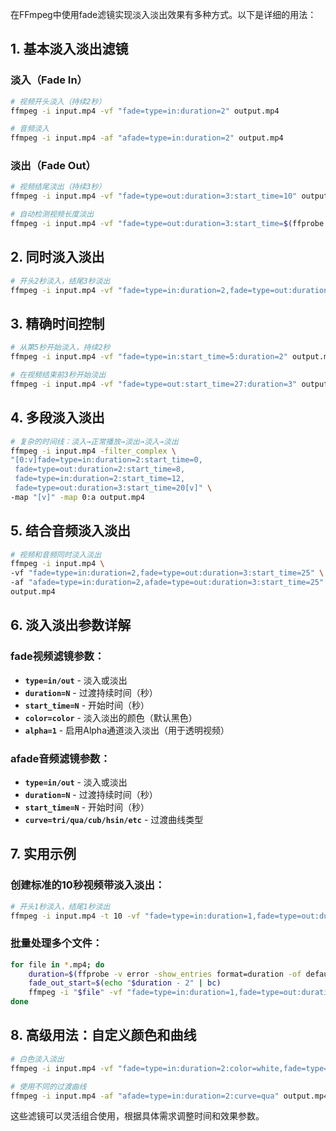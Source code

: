 在FFmpeg中使用fade滤镜实现淡入淡出效果有多种方式。以下是详细的用法：

## 1. 基本淡入淡出滤镜

### 淡入（Fade In）
```bash
# 视频开头淡入（持续2秒）
ffmpeg -i input.mp4 -vf "fade=type=in:duration=2" output.mp4

# 音频淡入
ffmpeg -i input.mp4 -af "afade=type=in:duration=2" output.mp4
```

### 淡出（Fade Out）
```bash
# 视频结尾淡出（持续3秒）
ffmpeg -i input.mp4 -vf "fade=type=out:duration=3:start_time=10" output.mp4

# 自动检测视频长度淡出
ffmpeg -i input.mp4 -vf "fade=type=out:duration=3:start_time=$(ffprobe -v error -show_entries format=duration -of default=noprint_wrappers=1:nokey=1 input.mp4 | awk '{print $1-3}')" output.mp4
```

## 2. 同时淡入淡出
```bash
# 开头2秒淡入，结尾3秒淡出
ffmpeg -i input.mp4 -vf "fade=type=in:duration=2,fade=type=out:duration=3:start_time=15" output.mp4
```

## 3. 精确时间控制
```bash
# 从第5秒开始淡入，持续2秒
ffmpeg -i input.mp4 -vf "fade=type=in:start_time=5:duration=2" output.mp4

# 在视频结束前3秒开始淡出
ffmpeg -i input.mp4 -vf "fade=type=out:start_time=27:duration=3" output.mp4
```

## 4. 多段淡入淡出
```bash
# 复杂的时间线：淡入→正常播放→淡出→淡入→淡出
ffmpeg -i input.mp4 -filter_complex \
"[0:v]fade=type=in:duration=2:start_time=0,
 fade=type=out:duration=2:start_time=8,
 fade=type=in:duration=2:start_time=12,
 fade=type=out:duration=3:start_time=20[v]" \
-map "[v]" -map 0:a output.mp4
```

## 5. 结合音频淡入淡出
```bash
# 视频和音频同时淡入淡出
ffmpeg -i input.mp4 \
-vf "fade=type=in:duration=2,fade=type=out:duration=3:start_time=25" \
-af "afade=type=in:duration=2,afade=type=out:duration=3:start_time=25" \
output.mp4
```

## 6. 淡入淡出参数详解

### fade视频滤镜参数：
- **`type=in/out`** - 淡入或淡出
- **`duration=N`** - 过渡持续时间（秒）
- **`start_time=N`** - 开始时间（秒）
- **`color=color`** - 淡入淡出的颜色（默认黑色）
- **`alpha=1`** - 启用Alpha通道淡入淡出（用于透明视频）

### afade音频滤镜参数：
- **`type=in/out`** - 淡入或淡出
- **`duration=N`** - 过渡持续时间（秒）
- **`start_time=N`** - 开始时间（秒）
- **`curve=tri/qua/cub/hsin/etc`** - 过渡曲线类型

## 7. 实用示例

### 创建标准的10秒视频带淡入淡出：
```bash
# 开头1秒淡入，结尾1秒淡出
ffmpeg -i input.mp4 -t 10 -vf "fade=type=in:duration=1,fade=type=out:duration=1:start_time=9" output.mp4
```

### 批量处理多个文件：
```bash
for file in *.mp4; do
    duration=$(ffprobe -v error -show_entries format=duration -of default=noprint_wrappers=1:nokey=1 "$file")
    fade_out_start=$(echo "$duration - 2" | bc)
    ffmpeg -i "$file" -vf "fade=type=in:duration=1,fade=type=out:duration=2:start_time=$fade_out_start" "faded_${file}"
done
```

## 8. 高级用法：自定义颜色和曲线
```bash
# 白色淡入淡出
ffmpeg -i input.mp4 -vf "fade=type=in:duration=2:color=white,fade=type=out:duration=2:color=white:start_time=28" output.mp4

# 使用不同的过渡曲线
ffmpeg -i input.mp4 -af "afade=type=in:duration=2:curve=qua" output.mp4
```

这些滤镜可以灵活组合使用，根据具体需求调整时间和效果参数。